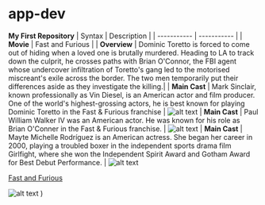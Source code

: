 # app-dev
**My First Repository**
| Syntax | Description |
| ----------- | ----------- |
| **Movie** | Fast and Furious |
| **Overview** | Dominic Toretto is forced to come out of hiding when a loved one is brutally murdered. Heading to LA to track down the culprit, he crosses paths with Brian O'Connor, the FBI agent whose undercover infiltration of Toretto's gang led to the motorised miscreant's exile across the border. The two men temporarily put their differences aside as they investigate the killing.|
| **Main Cast** | Mark Sinclair, known professionally as Vin Diesel, is an American actor and film producer. One of the world's highest-grossing actors, he is best known for playing Dominic Toretto in the Fast & Furious franchise | 
![alt text](https://upload.wikimedia.org/wikipedia/commons/thumb/8/83/Vin_Diesel_by_Gage_Skidmore_2.jpg/104px-Vin_Diesel_by_Gage_Skidmore_2.jpg)
| **Main Cast** | Paul William Walker IV was an American actor. He was known for his role as Brian O'Conner in the Fast & Furious franchise. | 
![alt text](https://upload.wikimedia.org/wikipedia/commons/thumb/9/91/PaulWalkerEdit-1.jpg/87px-PaulWalkerEdit-1.jpg)
| **Main Cast** | Mayte Michelle Rodríguez is an American actress. She began her career in 2000, playing a troubled boxer in the independent sports drama film Girlfight, where she won the Independent Spirit Award and Gotham Award for Best Debut Performance. | 
![alt text](https://upload.wikimedia.org/wikipedia/commons/thumb/f/fd/Michelle_Rodriguez_Cannes_2018_cropped.jpg/89px-Michelle_Rodriguez_Cannes_2018_cropped.jpg)
	

[Fast and Furious](https://www.rottentomatoes.com/m/fast_and_furious)
		
![alt text](https://www.fastxmovie.com/images/main/mobile-optimized-v2.png?id=8_6)
)
